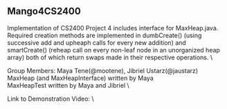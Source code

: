 Mango4CS2400
------------
Implementation of CS2400 Project 4 includes interface for MaxHeap.java. Required creation methods are implemented in dumbCreate() (using successive add and upheaph calls for every new addition) and smartCreate() (reheap call on every non-leaf node in an unorganized heap array) both of which return swaps made in their respective operations. \

Group Members: Maya Tene(@mootene), Jibriel Ustarz(@jaustarz) \
MaxHeap (and MaxHeapInterface) written by Maya \
MaxHeapTest written by Maya and Jibriel \

Link to Demonstration Video: \